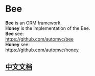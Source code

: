 
Bee
=========
**Bee** is an ORM framework.  
**Honey** is the implementation of the Bee.  
**Bee** see:  
https://github.com/automvc/bee  
**Honey** see:  
https://github.com/automvc/honey  

## [中文文档](https://github.com/automvc/bee/blob/master/README_CN.md)


